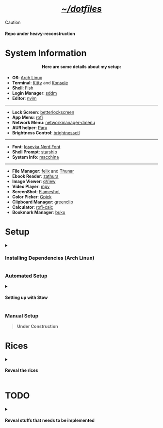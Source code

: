 <h1 align="center"><i><u>~/dotfiles</u></i></h1>

> [!CAUTION]
>
> <h4>Repo under heavy-reconstruction</h4>

# System Information

<h4 align="center">Here are some details about my setup:</h4>

- **OS**: [Arch Linux](https://archlinux.org/)
- **Terminal**: [Kitty](https://github.com/kovidgoyal/kitty) and [Konsole](https://konsole.kde.org/)
- **Shell**: [Fish](https://fishshell.com/)
- **Login Manager**: [sddm](https://github.com/sddm/sddm)
- **Editor**: [nvim](https://github.com/neovim/neovim)

---

- **Lock Screen**: [betterlockscreen](https://github.com/bakkeby/slock-flexipatch)
- **App Menu**: [rofi](https://github.com/davatorium/rofi)
- **Network Menu**: [networkmanager-dmenu](https://github.com/firecat53/networkmanager-dmenu)
- **AUR helper**: [Paru](https://github.com/Morganamilo/paru)
- **Brightness Control**: [brightnessctl](https://github.com/Hummer12007/brightnessctl)

---

- **Font**: [Iosevka Nerd Font](https://www.nerdfonts.com/)
- **Shell Prompt**: [starship](https://github.com/starship/starship)
- **System Info**: [macchina](https://github.com/Macchina-CLI/macchina)

---

- **File Manager**: [felix](https://github.com/kyoheiu/felix) and [Thunar](https://docs.xfce.org/xfce/thunar/start)
- **Ebook Reader**: [zathura](https://github.com/pwmt/zathura)
- **Image Viewer**: [qView](https://github.com/jurplel/qView)
- **Video Player**: [mpv](https://github.com/mpv-player/mpv)
- **ScreenShot**: [Flameshot](https://github.com/flameshot-org/flameshot)
- **Color Picker**: [Gpick](https://github.com/thezbyg/gpick)
- **Clipboard Manager**: [greenclip](https://github.com/erebe/greenclip)
- **Calculator**: [rofi-calc](https://github.com/svenstaro/rofi-calc)
- **Bookmark Manager**: [buku](https://github.com/jarun/buku)

# Setup

<details>
<summary><h3>Installing Dependencies (Arch Linux)</h3></summary>

> **Under Construction**

</details>

### Automated Setup

<details>
<summary><h4>Setting up with Stow</h4></summary>

> [!WARNING]
>
> **Although the `stow.sh` script has been made to first backup existing dotfile directories if they exist, but it has not been intensively tested.**  
>
> **So be sure to backup your dotfiles from `$HOME/`, `$HOME/.config/` and `$HOME/.local/share/` first.**  

> [!IMPORTANT]
>
> **Backup of existing dotfiles produced by the `stow.sh` script will be available in the following directories:**  
>
> `$HOME/.config/dotfiles_backup/`  
> `$HOME/.local/share/dotfiles_backup/`  
> `$HOME/dotfiles_backup/`  

- Clone this repo to your preferred directory and `cd` into the cloned directory. (Don't miss the ```--recursive``` option)

```sh
git clone https://github.com/junnunkarim/dotfiles_home --recursive
cd dotfiles_home
```

- Make the `stow.sh` script executable

```
chmod +x stow.sh
```

- Run the script

```sh
./stow.sh setup
```

</details>

### Manual Setup

> **Under Construction**


# Rices

<details>
<summary><h4>Reveal the rices</h4></summary>

<h3 align="center"><a href="https://github.com/junnunkarim/dotfiles_awesome">AwesomeWM</a></h3>
<h3 align="center"><a href="https://github.com/junnunkarim/dotfiles_dwm">dwm</a></h3>
<h3 align="center"><a href="https://github.com/junnunkarim/dotfiles_qtile">Qtile</a></h3>

</details>

# TODO

<details>
<summary><h4>Reveal stuffs that needs to be implemented</h4></summary>

- [ ] Modify the `stow.sh` script to add options to setup dotfiles for specific window manager

</details>
